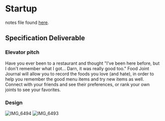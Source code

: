 # Startup
notes file found [here](https://github.com/BlakeCalkins/startup/blob/main/notes.md).
## Specification Deliverable
### Elevator pitch
Have you ever been to a restaurant and thought "I've been here before, but I don't remember what I got... Darn, it was really good too." Food Joint Journal will allow you to record the foods you love (and hate), in order to help you remember the good menu items and try new items as well. Connect with your friends and see their preferences, or rank your own joints to see your favorites. 

### Design
![IMG_6494](https://github.com/BlakeCalkins/startup/assets/127635588/91785974-4a86-4c2f-86f2-b00e0de9922e)
![IMG_6493](https://github.com/BlakeCalkins/startup/assets/127635588/c829a239-45d5-47af-bb0d-9ec04516f942)
